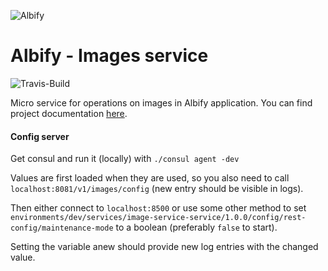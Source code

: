 ![Albify](https://raw.githubusercontent.com/anzemur/documentation/main/resources/logo-dark.png)
# Albify - Images service

![Travis-Build](https://travis-ci.com/RSOTeam13/images-service.svg?branch=main)
 
Micro service for operations on images in Albify application. You can find project documentation [here](https://github.com/RSOTeam13/documentation).

#### Config server
Get consul and run it (locally) with `./consul agent -dev`

Values are first loaded when they are used, so you also need to call `localhost:8081/v1/images/config` (new entry should be visible in logs).

Then either connect to `localhost:8500` or use some other method to set `environments/dev/services/image-service-service/1.0.0/config/rest-config/maintenance-mode` to a boolean (preferably `false` to start).

Setting the variable anew should provide new log entries with the changed value. 


